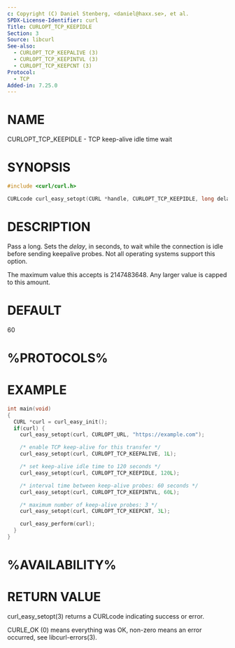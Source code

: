 ```yaml
---
c: Copyright (C) Daniel Stenberg, <daniel@haxx.se>, et al.
SPDX-License-Identifier: curl
Title: CURLOPT_TCP_KEEPIDLE
Section: 3
Source: libcurl
See-also:
  - CURLOPT_TCP_KEEPALIVE (3)
  - CURLOPT_TCP_KEEPINTVL (3)
  - CURLOPT_TCP_KEEPCNT (3)
Protocol:
  - TCP
Added-in: 7.25.0
---
```


# NAME

CURLOPT_TCP_KEEPIDLE - TCP keep-alive idle time wait

# SYNOPSIS

~~~c
#include <curl/curl.h>

CURLcode curl_easy_setopt(CURL *handle, CURLOPT_TCP_KEEPIDLE, long delay);
~~~

# DESCRIPTION

Pass a long. Sets the *delay*, in seconds, to wait while the connection is
idle before sending keepalive probes. Not all operating systems support this
option.

The maximum value this accepts is 2147483648. Any larger value is capped to
this amount.

# DEFAULT

60

# %PROTOCOLS%

# EXAMPLE

~~~c
int main(void)
{
  CURL *curl = curl_easy_init();
  if(curl) {
    curl_easy_setopt(curl, CURLOPT_URL, "https://example.com");

    /* enable TCP keep-alive for this transfer */
    curl_easy_setopt(curl, CURLOPT_TCP_KEEPALIVE, 1L);

    /* set keep-alive idle time to 120 seconds */
    curl_easy_setopt(curl, CURLOPT_TCP_KEEPIDLE, 120L);

    /* interval time between keep-alive probes: 60 seconds */
    curl_easy_setopt(curl, CURLOPT_TCP_KEEPINTVL, 60L);

    /* maximum number of keep-alive probes: 3 */
    curl_easy_setopt(curl, CURLOPT_TCP_KEEPCNT, 3L);

    curl_easy_perform(curl);
  }
}
~~~

# %AVAILABILITY%

# RETURN VALUE

curl_easy_setopt(3) returns a CURLcode indicating success or error.

CURLE_OK (0) means everything was OK, non-zero means an error occurred, see
libcurl-errors(3).
